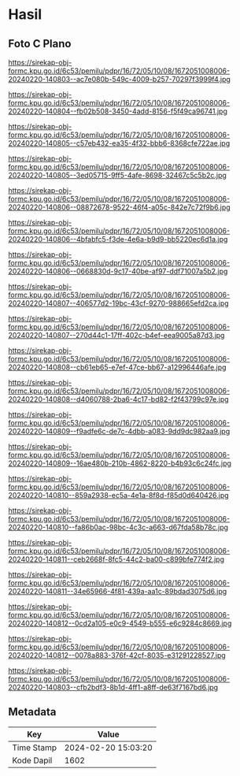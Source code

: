 # Hasil

## Foto C Plano

https://sirekap-obj-formc.kpu.go.id/6c53/pemilu/pdpr/16/72/05/10/08/1672051008006-20240220-140803--ac7e080b-549c-4009-b257-70297f3999f4.jpg

https://sirekap-obj-formc.kpu.go.id/6c53/pemilu/pdpr/16/72/05/10/08/1672051008006-20240220-140804--fb02b508-3450-4add-8156-f5f49ca96741.jpg

https://sirekap-obj-formc.kpu.go.id/6c53/pemilu/pdpr/16/72/05/10/08/1672051008006-20240220-140805--c57eb432-ea35-4f32-bbb6-8368cfe722ae.jpg

https://sirekap-obj-formc.kpu.go.id/6c53/pemilu/pdpr/16/72/05/10/08/1672051008006-20240220-140805--3ed05715-9ff5-4afe-8698-32467c5c5b2c.jpg

https://sirekap-obj-formc.kpu.go.id/6c53/pemilu/pdpr/16/72/05/10/08/1672051008006-20240220-140806--08872678-9522-46f4-a05c-842e7c72f9b6.jpg

https://sirekap-obj-formc.kpu.go.id/6c53/pemilu/pdpr/16/72/05/10/08/1672051008006-20240220-140806--4bfabfc5-f3de-4e6a-b9d9-bb5220ec6d1a.jpg

https://sirekap-obj-formc.kpu.go.id/6c53/pemilu/pdpr/16/72/05/10/08/1672051008006-20240220-140806--0668830d-9c17-40be-af97-ddf71007a5b2.jpg

https://sirekap-obj-formc.kpu.go.id/6c53/pemilu/pdpr/16/72/05/10/08/1672051008006-20240220-140807--406577d2-19bc-43cf-9270-988665efd2ca.jpg

https://sirekap-obj-formc.kpu.go.id/6c53/pemilu/pdpr/16/72/05/10/08/1672051008006-20240220-140807--270d44c1-17ff-402c-b4ef-eea9005a87d3.jpg

https://sirekap-obj-formc.kpu.go.id/6c53/pemilu/pdpr/16/72/05/10/08/1672051008006-20240220-140808--cb61eb65-e7ef-47ce-bb67-a12996446afe.jpg

https://sirekap-obj-formc.kpu.go.id/6c53/pemilu/pdpr/16/72/05/10/08/1672051008006-20240220-140808--d4060788-2ba6-4c17-bd82-f2f43799c97e.jpg

https://sirekap-obj-formc.kpu.go.id/6c53/pemilu/pdpr/16/72/05/10/08/1672051008006-20240220-140809--f9adfe6c-de7c-4dbb-a083-9dd9dc982aa9.jpg

https://sirekap-obj-formc.kpu.go.id/6c53/pemilu/pdpr/16/72/05/10/08/1672051008006-20240220-140809--16ae480b-210b-4862-8220-b4b93c6c24fc.jpg

https://sirekap-obj-formc.kpu.go.id/6c53/pemilu/pdpr/16/72/05/10/08/1672051008006-20240220-140810--859a2938-ec5a-4e1a-8f8d-f85d0d640426.jpg

https://sirekap-obj-formc.kpu.go.id/6c53/pemilu/pdpr/16/72/05/10/08/1672051008006-20240220-140810--fa86b0ac-98bc-4c3c-a663-d67fda58b78c.jpg

https://sirekap-obj-formc.kpu.go.id/6c53/pemilu/pdpr/16/72/05/10/08/1672051008006-20240220-140811--ceb2668f-8fc5-44c2-ba00-c899bfe774f2.jpg

https://sirekap-obj-formc.kpu.go.id/6c53/pemilu/pdpr/16/72/05/10/08/1672051008006-20240220-140811--34e65966-4f81-439a-aa1c-89bdad3075d6.jpg

https://sirekap-obj-formc.kpu.go.id/6c53/pemilu/pdpr/16/72/05/10/08/1672051008006-20240220-140812--0cd2a105-e0c9-4549-b555-e6c9284c8669.jpg

https://sirekap-obj-formc.kpu.go.id/6c53/pemilu/pdpr/16/72/05/10/08/1672051008006-20240220-140812--0078a883-376f-42cf-8035-e31291228527.jpg

https://sirekap-obj-formc.kpu.go.id/6c53/pemilu/pdpr/16/72/05/10/08/1672051008006-20240220-140803--cfb2bdf3-8b1d-4ff1-a8ff-de63f7167bd6.jpg


## Metadata

| Key        | Value               |
| ---------- | ------------------- |
| Time Stamp | 2024-02-20 15:03:20 |
| Kode Dapil | 1602                |



